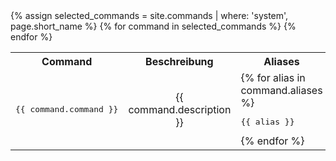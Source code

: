<table>
 <tr>
  <th>
   Command
  </th>
  <th>
   Beschreibung
  </th>
  <th>
   Aliases
  </th>
 </tr>
 {% assign selected_commands = site.commands | where: 'system', page.short_name %}
 {% for command in selected_commands %}
 <tr>
  <td>
   <center><pre>{{ command.command }}</pre></center>
  </td>
  <td>
   <center>{{ command.description }}</center>
  </td>
  <td>
   {% for alias in command.aliases %}
   <pre>{{ alias }}</pre>
   {% endfor %}
  </td>
 </tr>
 {% endfor %}
</table>

